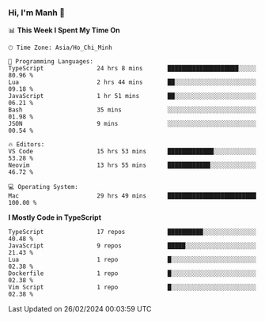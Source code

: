 ### Hi, I'm Manh 👋

<!--START_SECTION:waka-->
📊 **This Week I Spent My Time On** 

```text
🕑︎ Time Zone: Asia/Ho_Chi_Minh

💬 Programming Languages: 
TypeScript               24 hrs 8 mins       ████████████████████░░░░░   80.96 % 
Lua                      2 hrs 44 mins       ██░░░░░░░░░░░░░░░░░░░░░░░   09.18 % 
JavaScript               1 hr 51 mins        ██░░░░░░░░░░░░░░░░░░░░░░░   06.21 % 
Bash                     35 mins             ░░░░░░░░░░░░░░░░░░░░░░░░░   01.98 % 
JSON                     9 mins              ░░░░░░░░░░░░░░░░░░░░░░░░░   00.54 % 

🔥 Editors: 
VS Code                  15 hrs 53 mins      █████████████░░░░░░░░░░░░   53.28 % 
Neovim                   13 hrs 55 mins      ████████████░░░░░░░░░░░░░   46.72 % 

💻 Operating System: 
Mac                      29 hrs 49 mins      █████████████████████████   100.00 % 
```

**I Mostly Code in TypeScript** 

```text
TypeScript               17 repos            ██████████░░░░░░░░░░░░░░░   40.48 % 
JavaScript               9 repos             █████░░░░░░░░░░░░░░░░░░░░   21.43 % 
Lua                      1 repo              █░░░░░░░░░░░░░░░░░░░░░░░░   02.38 % 
Dockerfile               1 repo              █░░░░░░░░░░░░░░░░░░░░░░░░   02.38 % 
Vim Script               1 repo              █░░░░░░░░░░░░░░░░░░░░░░░░   02.38 % 
```




 Last Updated on 26/02/2024 00:03:59 UTC
<!--END_SECTION:waka-->

